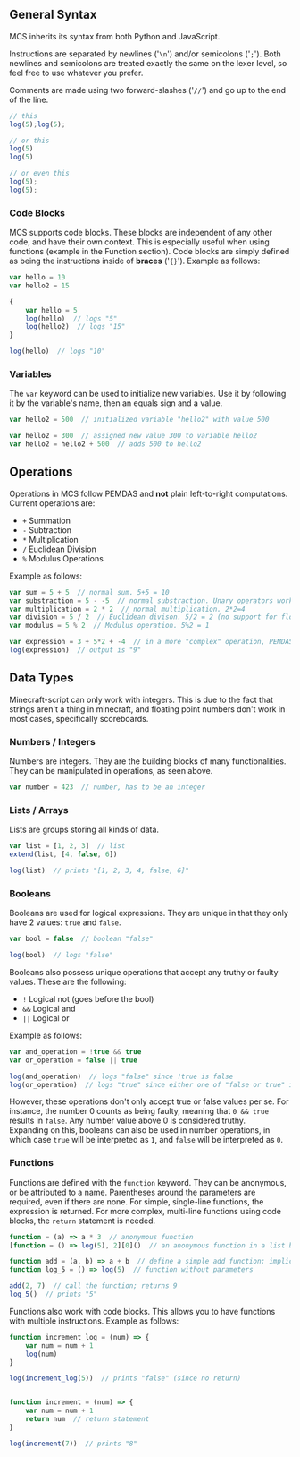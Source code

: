 ## General Syntax
MCS inherits its syntax from both Python and JavaScript.

Instructions are separated by newlines ('``\n``') and/or semicolons ('``;``').
Both newlines and semicolons are treated exactly the same on the lexer level,
so feel free to use whatever you prefer.

Comments are made using two forward-slashes ('``//``') and go up to the end of the line.
```js
// this
log(5);log(5);

// or this
log(5)
log(5)

// or even this
log(5);
log(5);
```

### Code Blocks
MCS supports code blocks. These blocks are independent of any other code, and have their own context.
This is especially useful when using functions (example in the Function section).
Code blocks are simply defined as being the instructions inside of **braces** ('``{}``').
Example as follows:
```js
var hello = 10
var hello2 = 15

{
    var hello = 5
    log(hello)  // logs "5"
    log(hello2)  // logs "15"
}

log(hello)  // logs "10"
```

### Variables
The ``var`` keyword can be used to initialize new variables.
Use it by following it by the variable's name, then an equals sign and a value.

```js
var hello2 = 500  // initialized variable "hello2" with value 500

var hello2 = 300  // assigned new value 300 to variable hello2
var hello2 = hello2 + 500  // adds 500 to hello2
```


## Operations
Operations in MCS follow PEMDAS and **not** plain left-to-right computations.
Current operations are:
- ``+`` Summation
- ``-`` Subtraction
- ``*`` Multiplication
- ``/`` Euclidean Division
- ``%`` Modulus Operations

Example as follows:
```js
var sum = 5 + 5  // normal sum. 5+5 = 10
var substraction = 5 - -5  // normal substraction. Unary operators work, so 5 - -5 = 10
var multiplication = 2 * 2  // normal multiplication. 2*2=4
var division = 5 / 2  // Euclidean divison. 5/2 = 2 (no support for floating point numbers)
var modulus = 5 % 2  // Modulus operation. 5%2 = 1

var expression = 3 + 5*2 + -4  // in a more "complex" operation, PEMDAS is applied.
log(expression)  // output is "9"
```

## Data Types
Minecraft-script can only work with integers.
This is due to the fact that strings aren't a thing in minecraft,
and floating point numbers don't work in most cases, specifically scoreboards.

### Numbers / Integers
Numbers are integers. They are the building blocks of many functionalities.
They can be manipulated in operations, as seen above.
```js
var number = 423  // number, has to be an integer
```

### Lists / Arrays
Lists are groups storing all kinds of data.
```js
var list = [1, 2, 3]  // list
extend(list, [4, false, 6])

log(list)  // prints "[1, 2, 3, 4, false, 6]"
```

### Booleans
Booleans are used for logical expressions. They are unique in that they only
have 2 values: ``true`` and ``false``.
```js
var bool = false  // boolean "false"

log(bool)  // logs "false"
```

Booleans also possess unique operations that accept any truthy or faulty values. These are the following:
- ``!`` Logical not (goes before the bool)
- ``&&`` Logical and
- ``||`` Logical or

Example as follows:
```js
var and_operation = !true && true
var or_operation = false || true

log(and_operation)  // logs "false" since !true is false
log(or_operation)  // logs "true" since either one of "false or true" is true
```
However, these operations don't only accept true or false values per se.
For instance, the number 0 counts as being faulty, meaning that ``0 && true`` results in ``false``.
Any number value above 0 is considered truthy.<br>
Expanding on this, booleans can also be used in number operations,
in which case ``true`` will be interpreted as ``1``,
and ``false`` will be interpreted as ``0``.

### Functions
Functions are defined with the ``function`` keyword. They can be anonymous,
or be attributed to a name. Parentheses around the parameters are required, even if there are none.
For simple, single-line functions, the expression is returned.
For more complex, multi-line functions using code blocks, the ``return`` statement is needed.

```js
function = (a) => a * 3  // anonymous function
[function = () => log(5), 2][0]()  // an anonymous function in a list being called

function add = (a, b) => a + b  // define a simple add function; implicit return
function log_5 = () => log(5)  // function without parameters

add(2, 7)  // call the function; returns 9
log_5()  // prints "5"
```

Functions also work with code blocks. This allows you to have functions with multiple instructions.
Example as follows:
```js
function increment_log = (num) => {
    var num = num + 1
    log(num)
}

log(increment_log(5))  // prints "false" (since no return)


function increment = (num) => {
    var num = num + 1
    return num  // return statement
}

log(increment(7))  // prints "8"
```